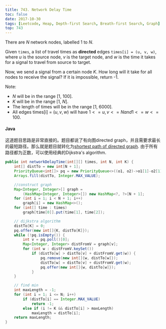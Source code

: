```yaml
---
title: 743. Network Delay Time
toc: false
date: 2017-10-30
tags: [Leetcode, Heap, Depth-first Search, Breath-first Search, Graph]
top: 743
---
```


There are $N$ network nodes, labelled 1 to $N$.

Given `times`, a list of travel times as **directed** edges `times[i] = (u, v, w)`, where $u$ is the source node, $v$ is the target node, and $w$ is the time it takes for a signal to travel from source to target.

Now, we send a signal from a certain node $K$. How long will it take for all nodes to receive the signal? If it is impossible, return -1.

Note:


* $N$ will be in the range [1, 100].
* $K$ will be in the range [1, $N$].
* The length of times will be in the range [1, 6000].
* All edges times[i] = ($u, v, w$) will have $1 <= u, v <= N and 1 <= w <= 100$.

#### Java

这道题目思路是非常直接的。题目都说了有向图directed graph，并且需要求最长的最短路径。那么就是题目就转化为[shortest path of directed graph](https://techlarry.github.io/note-os/algorithm/algorithmPrinceton/mst_shortestpath/#2-shortest-path). 由于所有路径都为正数，可以使用经典的Dijkstra's algorithm.

```Java
public int networkDelayTime(int[][] times, int N, int K) {
    int[] distTo = new int[N + 1];
    PriorityQueue<int[]> pq = new PriorityQueue<>((o1, o2)->o1[1]-o2[1]);
    Arrays.fill(distTo, Integer.MAX_VALUE);

    //construct graph
    Map<Integer, Integer>[] graph = 
        (HashMap<Integer, Integer>[]) new HashMap<?, ?>[N + 1];
    for (int i = 1; i < N + 1; i++) 
        graph[i] = new HashMap<>();
    for (int[] time : times) 
        graph[time[0]].put(time[1], time[2]);

    // dijkstra algorithm
    distTo[K] = 0;
    pq.offer(new int[]{K, distTo[K]});
    while (!pq.isEmpty()) {
        int v = pq.poll()[0];
        Map<Integer, Integer> distFromV = graph[v];
        for (int w : distFromV.keySet())
            if (distTo[w] > distTo[v] + distFromV.get(w)) {
                pq.remove(new int[]{w, distTo[w]});
                distTo[w] = distTo[v] + distFromV.get(w);
                pq.offer(new int[]{w, distTo[w]});
            }
    }

    // find min
    int maxLength = -1;
    for (int i = 1; i <= N; i++)
        if (distTo[i] == Integer.MAX_VALUE)
            return -1;
        else if (i != K && distTo[i] > maxLength)
            maxLength = distTo[i];
    return maxLength;
}
```